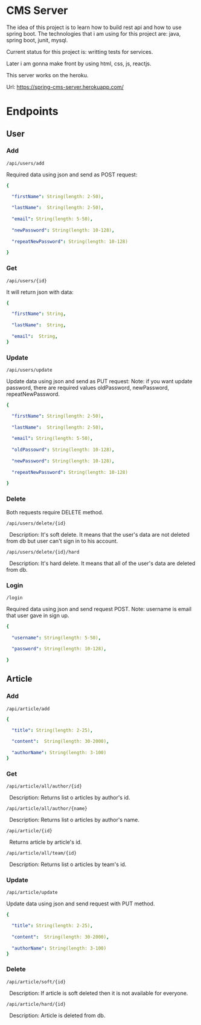 # CMS Server
The idea of this project is to learn how to build rest api and how to use spring boot. The technologies that i am using for this project are: java, spring boot, junit, mysql. 

Current status for this project is: writting tests for services.

Later i am gonna make front by using html, css, js, reactjs.

This server works on the heroku.

Url: https://spring-cms-server.herokuapp.com/


# Endpoints

## User

### Add

```/api/users/add```

Required data using json and send as POST request: 

```yaml
{

  "firstName": String(length: 2-50),
  
  "lastName":  String(length: 2-50),
  
  "email": String(length: 5-50),
  
  "newPassword": String(length: 10-128),
  
  "repeatNewPassword": String(length: 10-128)
  
}
```

### Get

```/api/users/{id}```

It will return json with data:

```yaml
{

  "firstName": String,
  
  "lastName":  String,
  
  "email":  String,
}
```

### Update

```/api/users/update```

Update data using json and send as PUT request: 
Note: if you want update password, there are required values oldPassword, newPassword, repeatNewPassword.

```yaml
{

  "firstName": String(length: 2-50),
  
  "lastName":  String(length: 2-50),
  
  "email": String(length: 5-50),
  
  "oldPassowrd": String(length: 10-128),
  
  "newPassword": String(length: 10-128),
  
  "repeatNewPassword": String(length: 10-128)
  
}
```


### Delete

Both requests require DELETE method.

```/api/users/delete/{id}```

 &nbsp; Description: It's soft delete. It means that the user's data are not deleted from db but user can't sign in to his account.


```/api/users/delete/{id}/hard```

 &nbsp; Description: It's hard delete. It means that all of the user's data are deleted from db. 


### Login

```/login```

Required data using json and send request POST. 
Note: username is email that user gave in sign up.

```yaml
{
 
  "username": String(length: 5-50),
  
  "password": String(length: 10-128),
  
}
```

## Article

### Add

```/api/article/add```


```yaml
{

  "title": String(length: 2-25),
  
  "content":  String(length: 30-2000),
  
  "authorName": String(length: 3-100)
}
```

### Get

```/api/article/all/author/{id}```

 &nbsp; Description: Returns list o articles by author's id.

```/api/article/all/author/{name}```

 &nbsp; Description: Returns list o articles by author's name.

```/api/article/{id}```

 &nbsp; Returns article by article's id.

```/api/article/all/team/{id}```

 &nbsp; Description: Returns list o articles by team's id.


### Update

```/api/article/update```

Update data using json and send request with PUT method.

```yaml
{

  "title": String(length: 2-25),
  
  "content":  String(length: 30-2000),
  
  "authorName": String(length: 3-100)
}
```

### Delete 

```/api/article/soft/{id}```

 &nbsp; Description: If article is soft deleted then it is not available for everyone.

```/api/article/hard/{id}```

 &nbsp; Description: Article is deleted from db.
